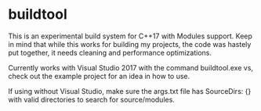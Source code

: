 # buildtool
This is an experimental build system for C++17 with Modules support.
Keep in mind that while this works for building my projects, the code was hastely put together, it needs cleaning and performance optimizations.

Currently works with Visual Studio 2017 with the command buildtool.exe vs, check out the example project for an idea in how to use.

If using without Visual Studio, make sure the args.txt file has SourceDirs: {} with valid directories to search for source/modules.

